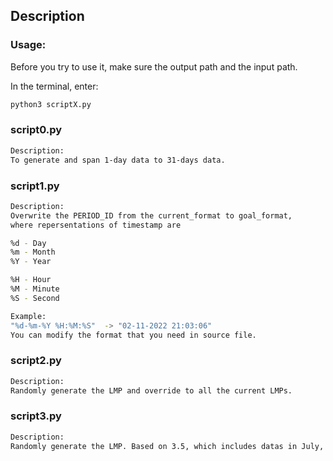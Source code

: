 ## Description
### Usage:
Before you try to use it, make sure the output path and the input path.

In the terminal, enter:
```bash
python3 scriptX.py
```

### script0.py
```bash
Description:
To generate and span 1-day data to 31-days data.

```

### script1.py
```bash
Description:
Overwrite the PERIOD_ID from the current_format to goal_format,
where repersentations of timestamp are

%d - Day
%m - Month
%Y - Year

%H - Hour
%M - Minute
%S - Second

Example:
"%d-%m-%Y %H:%M:%S"  -> "02-11-2022 21:03:06"
You can modify the format that you need in source file.
```

### script2.py
```bash
Description:
Randomly generate the LMP and override to all the current LMPs.
```

### script3.py
```bash
Description:
Randomly generate the LMP. Based on 3.5, which includes datas in July, generate 12 months datas for year 2020.
```
